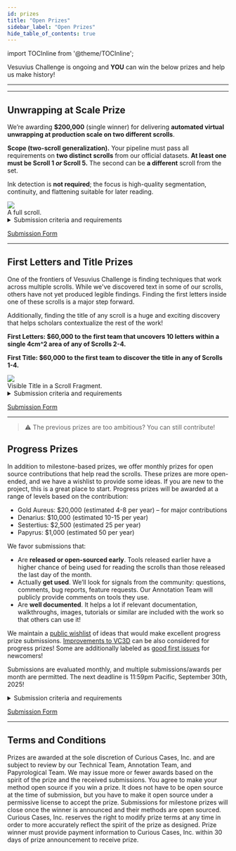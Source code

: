 ```yaml
---
id: prizes
title: "Open Prizes"
sidebar_label: "Open Prizes"
hide_table_of_contents: true
---
```


<head>
  <html data-theme="dark" />

  <meta
    name="description"
    content="A $1,500,000+ machine learning and computer vision competition"
  />

  <meta property="og:type" content="website" />
  <meta property="og:url" content="https://scrollprize.org" />
  <meta property="og:title" content="Vesuvius Challenge" />
  <meta
    property="og:description"
    content="A $1,500,000+ machine learning and computer vision competition"
  />
  <meta
    property="og:image"
    content="https://scrollprize.org/img/social/opengraph.jpg"
  />

  <meta property="twitter:card" content="summary_large_image" />
  <meta property="twitter:url" content="https://scrollprize.org" />
  <meta property="twitter:title" content="Vesuvius Challenge" />
  <meta
    property="twitter:description"
    content="A $1,500,000+ machine learning and computer vision competition"
  />
  <meta
    property="twitter:image"
    content="https://scrollprize.org/img/social/opengraph.jpg"
  />
</head>

import TOCInline from '@theme/TOCInline';

Vesuvius Challenge is ongoing and **YOU** can win the below prizes and help us make history!

***

<TOCInline
  toc={toc}
/>

***

## Unwrapping at Scale Prize

We’re awarding **$200,000** (single winner) for delivering **automated virtual unwrapping at production scale on two different scrolls**.

**Scope (two-scroll generalization).** Your pipeline must pass all requirements on **two distinct scrolls** from our official datasets. **At least one must be Scroll 1 _or_ Scroll 5.** The second can be **a different** scroll from the set.

Ink detection is **not required**; the focus is high-quality segmentation, continuity, and flattening suitable for later reading.

<div className="mb-4">
  <img src="/img/landing/scroll.webp" className="w-[50%]"/>
  <figcaption className="mt-[-6px]">A full scroll.</figcaption>
</div>

<details class="submission-details">
<summary>Submission criteria and requirements</summary>

### What to deliver (for each of the two scrolls)
1. **Segmented sheet manifold(s).** A continuous 3D mesh (or meshes) of the papyrus sheet(s) suitable for flattening.
2. **Flattened 2D sheets.** UV maps / atlases covering the **accepted area** you claim as correct.
3. **Accepted-area mask.** Binary mask(s) over the flattened sheets indicating regions you assert are error-free.
4. **Video record (if humans involved).** A screen-capture timelapse or periodic snapshots covering all interactive steps.
5. **Reproducible pipeline.** Docker/Conda with a one-click script that regenerates meshes, maps, masks, and sheets from organizer-supplied volumes.

### Pass/fail gates (must be met on **both** scrolls)
- **Coverage: ≥ 65% (per scroll)** of the (to be estimated) scroll surface after exclusions of areas masked as errors in the binary masks.
- **Sheet-switch rate: ≤ 0.5% per scroll** over the audited area.
    - *Definition:* It's the rate of triangles or quads in the delivered meshes that are marked as error-free in the binary masks but actually contain errors.
- **Human effort cap: ≤ 72 human-hours per scroll** (i.e., **≤ 144 hours total** across the two).
    - *Counts:* any human touch specific to processing the evaluation scrolls (seed placement, parameter tweaks, manual stitching/edits, quality control passes, mask painting, bookkeeping).
    - *Doesn’t count:* general R&D prior to evaluation, model training on public data, writing docs, idle waiting while jobs run.
- **Reproducibility:** Organizers must be able to re-run your container end-to-end on a published reference instance and reproduce metrics.

> **No compute cap.** We do not limit hardware or cloud cost.

### Data & generalization
- Two distinct scrolls from our official set. **At least one must be Scroll 1 or Scroll 5.** The second can be a **different** scroll.  
- You may use public volumes/fragments for development. For prize evaluation, organizers provide the exact evaluation volumes for the two scrolls.  

### Submission package
- **GitHub repository** with code, Docker/Conda files, and run scripts.  
- **Deliverables:** 3D meshes, flattened sheets (TIFF/PNG), UV maps, accepted-area masks.  
- **Logs:** timing CSVs per scroll; screen-capture or snapshots; CLI logs; environment/hardware info; container image digest.  
- **Method note:** 2–6 pages describing pipeline, assumptions, and known failure modes.  
- **Licensing:** if you win, you agree to open-source the method under the CC BY-NC 4.0 License.

### Winner determination & tie-breakers
- **Single winner:** the **first team** to pass all gates on **both** scrolls during organizer verification receives **$200,000**.  
- If two teams pass within **96 hours**, tie-breakers:  
  1) Higher **coverage** across the two scrolls;  
  2) Lower **sheet-switch rate** across the two;  
  3) Fewer **total human-hours** (sum over both);  
  4) Earlier submission timestamp.
</details>

[Submission Form](https://forms.gle/MqP3XQGX7o2ZFfZW6)

***

## First Letters and Title Prizes

One of the frontiers of Vesuvius Challenge is finding techniques that work across multiple scrolls.
While we've discovered text in some of our scrolls, others have not yet produced legible findings.
Finding the first letters inside one of these scrolls is a major step forward.

Additionally, finding the title of any scroll is a huge and exciting discovery that helps scholars contextualize the rest of the work!

**First Letters: $60,000 to the first team that uncovers 10 letters within a single 4cm^2 area of any of Scrolls 2-4.**

**First Title: $60,000 to the first team to discover the title in any of Scrolls 1-4.**

<div className="mb-4">
  <img src="/img/data/title_example.webp" className="w-[50%]"/>
  <figcaption className="mt-[-6px]">Visible Title in a Scroll Fragment.</figcaption>
</div>

<details>
<summary>Submission criteria and requirements</summary>

* **Image.** Submissions must be an image of the virtually unwrapped segment, showing visible and legible text.
  * Submit a single static image showing the text region. Images must be generated programmatically, as direct outputs of CT data inputs, and should not contain manual annotations of characters or text. This includes annotations that were then used as training data and memorized by a machine learning ink model. Ink model outputs of this region should not overlap with any training data used.
  * For the First Title Prize, please illustrate the ink predictions in spatial context of the title search, similar to what is [shown here](https://scrollprize.substack.com/p/30k-first-title-prize). You **do not** have to read the title yourself, but just have to produce an image of it that our team of papyrologists are able to read.
  * Specify which scroll the image comes from. For multiple scrolls, please make multiple submissions.
  * Include a scale bar showing the size of 1 cm on the submission image.
  * Specify the 3D position of the text within the scroll. The easiest way to do this is to provide the segmentation file (or the segmentation ID, if using a public segmentation).
* **Methodology.** A detailed technical description of how your solution works. We need to be able to reproduce your work, so please make this as easy as possible:
  * For fully automated software, consider a Docker image that we can easily run to reproduce your work, and please include system requirements.
  * For software with a human in the loop, please provide written instructions and a video explaining how to use your tool. We’ll work with you to learn how to use it, but we’d like to have a strong starting point.
  * Please include an easily accessible link from which we can download it.
* **Hallucination mitigation.** If there is any risk of your model hallucinating results, please let us know how you mitigated that risk. Tell us why you are confident that the results you are getting are real.
  * We strongly discourage submissions that use window sizes larger than 0.5x0.5 mm to generate images from machine learning models. This corresponds to 64x64 pixels for 8 µm scans. If your submission uses larger window sizes, we may reject it and ask you to modify and resubmit.
  * In addition to hallucination mitigation, do not include overlap between training and prediction regions. This leads to the memorization of annotated labels.
* **Other information.** Feel free to include any other things we should know.

Your submission will be reviewed by the review teams to verify technical validity and papyrological plausibility and legibility.
Just as with the Grand Prize, please **do not** make your discovery public until winning the prize. We will work with you to announce your findings.
</details>

[Submission Form](https://docs.google.com/forms/d/e/1FAIpQLSdw43FX_uPQwBTIV8pC2y0xkwZmu6GhrwxV4n3WEbqC8Xof9Q/viewform?usp=dialog)

***

> ⚠️ The previous prizes are too ambitious? You can still contribute!

## Progress Prizes

In addition to milestone-based prizes, we offer monthly prizes for open source contributions that help read the scrolls.
These prizes are more open-ended, and we have a wishlist to provide some ideas.
If you are new to the project, this is a great place to start.
Progress prizes will be awarded at a range of levels based on the contribution:

* Gold Aureus: \$20,000 (estimated 4-8 per year) – for major contributions
* Denarius: \$10,000 (estimated 10-15 per year)
* Sestertius: \$2,500 (estimated 25 per year)
* Papyrus: \$1,000 (estimated 50 per year)

We favor submissions that:
* Are **released or open-sourced early**. Tools released earlier have a higher chance of being used for reading the scrolls than those released the last day of the month.
* Actually **get used**. We’ll look for signals from the community: questions, comments, bug reports, feature requests. Our Annotation Team will publicly provide comments on tools they use.
* Are **well documented**. It helps a lot if relevant documentation, walkthroughs, images, tutorials or similar are included with the work so that others can use it!

We maintain a [public wishlist](https://github.com/ScrollPrize/villa/issues?q=is%3Aissue%20state%3Aopen%20label%3A%22help%20wanted%22) of ideas that would make excellent progress prize submissions.
[Improvements to VC3D](https://github.com/ScrollPrize/villa/issues?q=is%3Aissue%20state%3Aopen%20label%3AVC3D) can be also considered for progress prizes!
Some are additionally labeled as [good first issues](https://github.com/ScrollPrize/villa/issues?q=is%3Aissue%20state%3Aopen%20label%3A%22good%20first%20issue%22) for newcomers!

Submissions are evaluated monthly, and multiple submissions/awards per month are permitted. The next deadline is 11:59pm Pacific, September 30th, 2025!

<details>
<summary>Submission criteria and requirements</summary>

**Core Requirements:**
1. Problem Identification and Solution
   * Address a specific challenge using Vesuvius Challenge scroll data
   * Provide clear implementation path and a demonstration of its use
   * Demonstrate significant advantages over existing solutions
2. Documentation
   * Include comprehensive documentation
   * Provide usage examples
3. Technical Integration
   * Accept standard community formats (multipage TIFs, on-disk numpy arrays)
   * Maintain consistent output formats
   * Designed for modular integration
</details>

[Submission Form](https://forms.gle/xELK9EaQ5yzgD4nD8)

***

## Terms and Conditions

Prizes are awarded at the sole discretion of Curious Cases, Inc. and are subject to review by our Technical Team, Annotation Team, and Papyrological Team. We may issue more or fewer awards based on the spirit of the prize and the received submissions. You agree to make your method open source if you win a prize. It does not have to be open source at the time of submission, but you have to make it open source under a permissive license to accept the prize. Submissions for milestone prizes will close once the winner is announced and their methods are open sourced. Curious Cases, Inc. reserves the right to modify prize terms at any time in order to more accurately reflect the spirit of the prize as designed. Prize winner must provide payment information to Curious Cases, Inc. within 30 days of prize announcement to receive prize.
